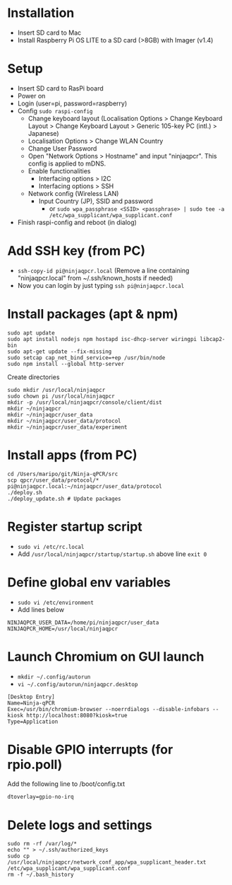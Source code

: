 # Installation
* Insert SD card to Mac
* Install Raspberry Pi OS LITE to a SD card (>8GB) with Imager (v1.4)

# Setup
* Insert SD card to RasPi board
* Power on
* Login (user=pi, password=raspberry)
* Config `sudo raspi-config`
  * Change keyboard layout (Localisation Options > Change Keyboard Layout > Change Keyboard Layout > Generic 105-key PC (intl.) > Japanese)
  * Localisation Options > Change WLAN Country
  * Change User Password
  * Open "Network Options > Hostname" and input "ninjaqpcr". This config is applied to mDNS.
  * Enable functionalities
    * Interfacing options > I2C
    * Interfacing options > SSH
  * Network config (Wireless LAN)
    * Input Country (JP), SSID and password
      * or `sudo wpa_passphrase <SSID> <passphrase> | sudo tee -a /etc/wpa_supplicant/wpa_supplicant.conf`
* Finish raspi-config and reboot (in dialog)

# Add SSH key (from PC)
* `ssh-copy-id pi@ninjaqpcr.local` (Remove a line containing "ninjaqpcr.local" from ~/.ssh/known_hosts if needed)
* Now you can login by just typing `ssh pi@ninjaqpcr.local`


# Install packages (apt & npm)
```
sudo apt update
sudo apt install nodejs npm hostapd isc-dhcp-server wiringpi libcap2-bin
sudo apt-get update --fix-missing
sudo setcap cap_net_bind_service=+ep /usr/bin/node
sudo npm install --global http-server
```

Create directories

```
sudo mkdir /usr/local/ninjaqpcr
sudo chown pi /usr/local/ninjaqpcr
mkdir -p /usr/local/ninjaqpcr/console/client/dist
mkdir ~/ninjaqpcr
mkdir ~/ninjaqpcr/user_data
mkdir ~/ninjaqpcr/user_data/protocol
mkdir ~/ninjaqpcr/user_data/experiment

```

# Install apps (from PC)

```
cd /Users/maripo/git/Ninja-qPCR/src
scp qpcr/user_data/protocol/* pi@ninjaqpcr.local:~/ninjaqpcr/user_data/protocol
./deploy.sh
./deploy_update.sh # Update packages
```

# Register startup script
* `sudo vi /etc/rc.local`
* Add `/usr/local/ninjaqpcr/startup/startup.sh` above line `exit 0`

# Define global env variables
* `sudo vi /etc/environment`
* Add lines below
```
NINJAQPCR_USER_DATA=/home/pi/ninjaqpcr/user_data
NINJAQPCR_HOME=/usr/local/ninjaqpcr
```

# Launch Chromium on GUI launch
* `mkdir ~/.config/autorun`
* `vi ~/.config/autorun/ninjaqpcr.desktop`
```
[Desktop Entry]
Name=Ninja-qPCR
Exec=/usr/bin/chromium-browser --noerrdialogs --disable-infobars --kiosk http://localhost:8080?kiosk=true
Type=Application
```

# Disable GPIO interrupts (for rpio.poll)
Add the following line to /boot/config.txt
```
dtoverlay=gpio-no-irq

```

# Delete logs and settings
```
sudo rm -rf /var/log/*
echo "" > ~/.ssh/authorized_keys
sudo cp /usr/local/ninjaqpcr/network_conf_app/wpa_supplicant_header.txt /etc/wpa_supplicant/wpa_supplicant.conf
rm -f ~/.bash_history
```
